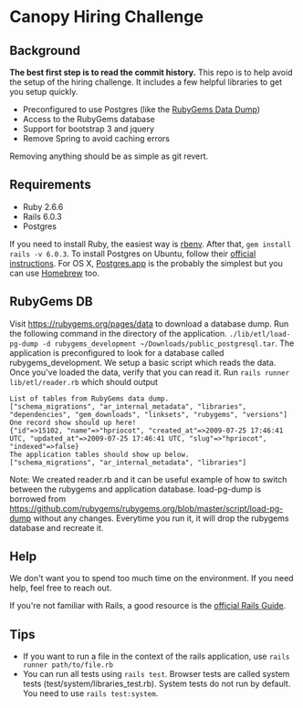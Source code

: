 # Canopy Hiring Challenge
## Background
**The best first step is to read the commit history.** This repo is to help avoid the setup
of the hiring challenge. It includes a few helpful libraries to get you setup quickly.

* Preconfigured to use Postgres (like the [RubyGems Data Dump](https://rubygems.org/pages/data))
* Access to the RubyGems database
* Support for bootstrap 3 and jquery
* Remove Spring to avoid caching errors

Removing anything should be as simple as git revert.

## Requirements
* Ruby 2.6.6
* Rails 6.0.3
* Postgres

If you need to install Ruby, the easiest way is [rbenv](https://github.com/rbenv/rbenv#installation).
After that, `gem install rails -v 6.0.3`. To install Postgres on Ubuntu, follow their
[official instructions](https://www.postgresql.org/download/linux/ubuntu/).
For OS X, [Postgres.app](https://postgresapp.com/) is the probably the simplest
but you can use [Homebrew](https://www.robinwieruch.de/postgres-sql-macos-setup) too.

## RubyGems DB
Visit https://rubygems.org/pages/data to download a database dump. Run the following command
in the directory of the application.
`./lib/etl/load-pg-dump -d rubygems_development ~/Downloads/public_postgresql.tar`. The application
is preconfigured to look for a database called rubygems_development. We setup a basic script which
reads the data. Once you've loaded the data, verify that you can read it.
Run `rails runner lib/etl/reader.rb` which should output
```
List of tables from RubyGems data dump.
["schema_migrations", "ar_internal_metadata", "libraries", "dependencies", "gem_downloads", "linksets", "rubygems", "versions"]
One record show should up here!
{"id"=>15102, "name"=>"hpriocot", "created_at"=>2009-07-25 17:46:41 UTC, "updated_at"=>2009-07-25 17:46:41 UTC, "slug"=>"hpriocot", "indexed"=>false}
The application tables should show up below.
["schema_migrations", "ar_internal_metadata", "libraries"]
```

Note: We created reader.rb and it can be useful example of how to switch between the rubygems and application database.
load-pg-dump is borrowed from https://github.com/rubygems/rubygems.org/blob/master/script/load-pg-dump
without any changes. Everytime you run it, it will drop the rubygems database and recreate it.

## Help
We don't want you to spend too much time on the environment. If you need help, feel free to reach out.

If you're not familiar with Rails, a good resource is the [official Rails Guide](https://guides.rubyonrails.org/).

## Tips
* If you want to run a file in the context of the rails application, use `rails runner path/to/file.rb`
* You can run all tests using `rails test`. Browser tests are called system tests (test/system/libraries_test.rb).
System tests do not run by default. You need to use `rails test:system`.
